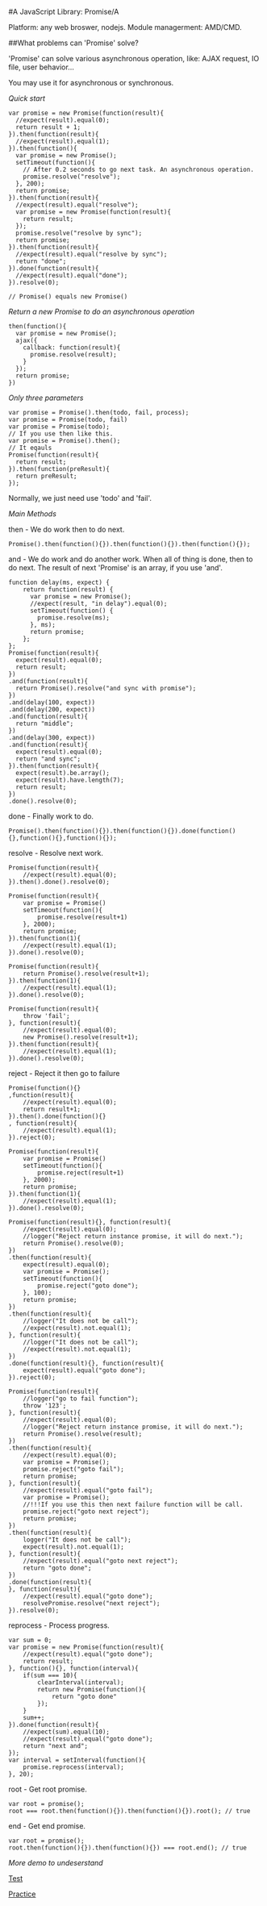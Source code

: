 #A JavaScript Library: Promise/A

Platform: any web broswer, nodejs. Module managerment: AMD/CMD.

##What problems can 'Promise' solve?

'Promise' can solve various asynchronous operation, like: AJAX request, IO file, user behavior...

You may use it for asynchronous or synchronous.

_Quick start_
```
var promise = new Promise(function(result){
  //expect(result).equal(0);
  return result + 1;
}).then(function(result){
  //expect(result).equal(1);
}).then(function(){
  var promise = new Promise();
  setTimeout(function(){
    // After 0.2 seconds to go next task. An asynchronous operation.
    promise.resolve("resolve");
  }, 200);
  return promise;
}).then(function(result){
  //expect(result).equal("resolve");
  var promise = new Promise(function(result){
    return result;
  });
  promise.resolve("resolve by sync");
  return promise;
}).then(function(result){
  //expect(result).equal("resolve by sync");
  return "done";
}).done(function(result){
  //expect(result).equal("done");
}).resolve(0);

// Promise() equals new Promise()

```

_Return a new Promise to do an asynchronous operation_
```
then(function(){
  var promise = new Promise();
  ajax({
    callback: function(result){
      promise.resolve(result);
    }
  });
  return promise;
})

```

_Only three parameters_
```
var promise = Promise().then(todo, fail, process);
var promise = Promise(todo, fail)
var promise = Promise(todo);
// If you use then like this.
var promise = Promise().then();
// It eqauls
Promise(function(result){
  return result;
}).then(function(preResult){
  return preResult;
});
```
Normally, we just need use 'todo' and 'fail'.

_Main Methods_

then - We do work then to do next.
```
Promise().then(function(){}).then(function(){}).then(function(){});
```
and - We do work and do another work. When all of thing is done, then to do next.
The result of next 'Promise' is an array, if you use 'and'.
```
function delay(ms, expect) {
    return function(result) {
      var promise = new Promise();
      //expect(result, "in delay").equal(0);
      setTimeout(function() {
        promise.resolve(ms);
      }, ms);
      return promise;
    };
};
Promise(function(result){
  expect(result).equal(0);
  return result;
})
.and(function(result){
  return Promise().resolve("and sync with promise");
})
.and(delay(100, expect))
.and(delay(200, expect))
.and(function(result){
  return "middle";
})
.and(delay(300, expect))
.and(function(result){
  expect(result).equal(0);
  return "and sync";
}).then(function(result){
  expect(result).be.array();
  expect(result).have.length(7);
  return result;
})
.done().resolve(0);
```
done - Finally work to do.
```
Promise().then(function(){}).then(function(){}).done(function(){},function(){},function(){});
```
resolve - Resolve next work.
```
Promise(function(result){
    //expect(result).equal(0);
}).then().done().resolve(0);
```
```
Promise(function(result){
    var promise = Promise()
    setTimeout(function(){
        promise.resolve(result+1)
    }, 2000);
    return promise;
}).then(function(1){
    //expect(result).equal(1);
}).done().resolve(0);
```
```
Promise(function(result){
    return Promise().resolve(result+1);
}).then(function(1){
    //expect(result).equal(1);
}).done().resolve(0);
```
```
Promise(function(result){
    throw 'fail';
}, function(result){
    //expect(result).equal(0);
    new Promise().resolve(result+1);
}).then(function(result){
    //expect(result).equal(1);
}).done().resolve(0);
```
reject - Reject it then go to failure
```
Promise(function(){}
,function(result){
    //expect(result).equal(0);
    return result+1;
}).then().done(function(){}
, function(result){
    //expect(result).equal(1);
}).reject(0);
```
```
Promise(function(result){
    var promise = Promise()
    setTimeout(function(){
        promise.reject(result+1)
    }, 2000);
    return promise;
}).then(function(1){
    //expect(result).equal(1);
}).done().resolve(0);
```
```
Promise(function(result){}, function(result){
    //expect(result).equal(0);
    //logger("Reject return instance promise, it will do next.");
    return Promise().resolve(0);
})
.then(function(result){
    expect(result).equal(0);
    var promise = Promise();
    setTimeout(function(){
        promise.reject("goto done");
    }, 100);
    return promise;
})
.then(function(result){
    //logger("It does not be call");
    //expect(result).not.equal(1);
}, function(result){
    //logger("It does not be call");
    //expect(result).not.equal(1);
})
.done(function(result){}, function(result){
    expect(result).equal("goto done");
}).reject(0);
```
```
Promise(function(result){
    //logger("go to fail function");
    throw '123';
}, function(result){
    //expect(result).equal(0);
    //logger("Reject return instance promise, it will do next.");
    return Promise().resolve(result);
})
.then(function(result){
    //expect(result).equal(0);
    var promise = Promise();
    promise.reject("goto fail");
    return promise;
}, function(result){
    //expect(result).equal("goto fail");
    var promise = Promise();
    //!!!If you use this then next failure function will be call.
    promise.reject("goto next reject");
    return promise;
})
.then(function(result){
    logger("It does not be call");
    expect(result).not.equal(1);
}, function(result){
    //expect(result).equal("goto next reject");
    return "goto done";
})
.done(function(result){
}, function(result){
    //expect(result).equal("goto done");
    resolvePromise.resolve("next reject");
}).resolve(0);
```
reprocess - Process progress.
```
var sum = 0;
var promise = new Promise(function(result){
    //expect(result).equal("goto done");
    return result;
}, function(){}, function(interval){
    if(sum === 10){
        clearInterval(interval);
        return new Promise(function(){
            return "goto done"
        });
    }
    sum++;
}).done(function(result){
    //expect(sum).equal(10);
    //expect(result).equal("goto done");
    return "next and";
});
var interval = setInterval(function(){
    promise.reprocess(interval);
}, 20);
```
root - Get root promise.
```
var root = promise();
root === root.then(function(){}).then(function(){}).root(); // true
```
end - Get end promise.
```
var root = promise();
root.then(function(){}).then(function(){}) === root.end(); // true
```

_More demo to undeserstand_

[Test](http://mdsb100.github.io/homepage/amdquery/test/test/assets/base/Promise.html)

[Practice](https://github.com/mdsb100/AMDQuery/blob/master/amdquery/main/communicate.js)
